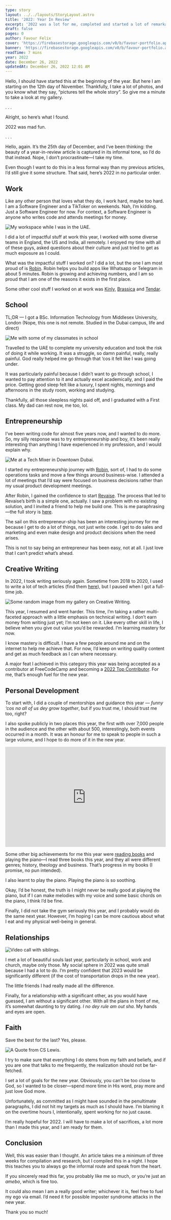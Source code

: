 ```yaml
---
type: story
layout: ../../layouts/StoryLayout.astro
title: '2022: Year In Review'
excerpt: '2022 was a lot for me, completed and started a lot of remarkable things. In this article, I share a couple of things I learnt while going through my challenges, there might be lessons for you too.'
draft: false
pages: 0
author: Favour Felix
cover: 'https://firebasestorage.googleapis.com/v0/b/favour-portfolio.appspot.com/o/stories%2F2022-1.jpeg?alt=media&token=37fbe434-8a41-4d22-857e-cc40405f5de7'
banner: 'https://firebasestorage.googleapis.com/v0/b/favour-portfolio.appspot.com/o/stories%2F2022-1.webp?alt=media&token=b614f1d9-37b4-4dee-b9fd-414dc9638f76'
readTime: 7 mins
year: 2022
date: December 26, 2022
updatedAt: December 26, 2022 12:01 AM
---
```


Hello, I should have started this at the beginning of the year. But here I am starting on the 12th day of November. Thankfully, I take a lot of photos, and you know what they say, “pictures tell the whole story”. So give me a minute to take a look at my gallery.

. . .

Alright, so here’s what I found.

2022 was mad fun.

. . .

Hello, again. It’s the 25th day of December, and I’ve been thinking: the beauty of a year-in-review article is captured in its informal tone, so I’d do that instead. Nope, I don’t procrastinate—I take my time.

Even though I want to do this in a less formal way than my previous articles, I’d still give it some structure. That said, here’s 2022 in no particular order.

## Work

Like any other person that loves what they do, I work hard, maybe too hard. I am a Software Engineer and a TikToker on weekends. Nah, I’m kidding. Just a Software Engineer for now. For context, a Software Engineer is anyone who writes code and attends meetings for money.

![My workspace while I was in the UAE.](https://firebasestorage.googleapis.com/v0/b/favour-portfolio.appspot.com/o/stories%2F2022-work.webp?alt=media&token=9fcaed0e-2ecf-4de0-945f-64f3674d08ca)

I did a lot of impactful stuff at work this year, I worked with some diverse teams in England, the US and India, all remotely. I enjoyed my time with all of these guys, asked questions about their culture and just tried to get as much exposure as I could.

What was the impactful stuff I worked on? I did a lot, but the one I am most proud of is [Robin](https://robinapp.co?ref=favourfelix.com). Robin helps you build apps like Whatsapp or Telegram in about 5 minutes. Robin is growing and achieving numbers, and I am so proud that I am one of the reasons it exists in the first place. 

Some other cool stuff I worked on at work was [Kinly](http://bekinly.com), [Brassica](http://brassicafin.com) and [Tendar](http://tendar.co).

## School

TL;DR — I got a BSc. Information Technology from Middlesex University, London (Nope, this one is not remote. Studied in the Dubai campus, life and direct)

![Me with some of my classmates in school](https://firebasestorage.googleapis.com/v0/b/favour-portfolio.appspot.com/o/stories%2F2022-school.webp?alt=media&token=bad31e67-1629-4fa1-9abc-8a191977ab5f)

Travelled to the UAE to complete my university education and took the risk of doing it while working. It was a struggle, so damn painful, really, really painful. God really helped me go through that ‘cos it felt like I was going under.

It was particularly painful because I didn’t want to go through school, I wanted to pay attention to it and actually excel academically, and I paid the price. Getting good sleep felt like a luxury, I spent nights, mornings and afternoons in the study room, working and studying.

Thankfully, all those sleepless nights paid off, and I graduated with a First class. My dad can rest now, me too, lol.

## Entrepreneurship

I’ve been writing code for almost five years now, and I wanted to do more. So, my silly response was to try entrepreneurship and boy, it’s been really interesting than anything I have experienced in my profession, and I would explain why.

![Me at a Tech Mixer in Downtown Dubai.](https://firebasestorage.googleapis.com/v0/b/favour-portfolio.appspot.com/o/stories%2F2022-entrepreneurship.webp?alt=media&token=d325cdda-d414-4566-80d9-754b1f4a0ef9)

I started my entrepreneurship journey with [Robin](https://robinapp.co), sort of, I had to do some operations tasks and move a few things around business-wise. I attended a lot of meetings that I’d say were focused on business decisions rather than my usual product development meetings.

After Robin, I gained the confidence to start [Revaise](https://revaise.com). The process that led to Revaise’s birth is a simple one, actually. I saw a problem with no existing solution, and I invited a friend to help me build one. This is me paraphrasing—the full story is [here](https://www.linkedin.com/posts/favourfelix_remotework-peerreview-productivity-activity-6998936201453821952-gARa?utm_source=share&utm_medium=member_desktop).

The sail on this entrepreneur-ship has been an interesting journey for me because I get to do a lot of things, not just write code. I get to do sales and marketing and even make design and product decisions when the need arises.

This is not to say being an entrepreneur has been easy, not at all. I just love that I can’t predict what’s ahead.

## Creative Writing

In 2022, I took writing seriously again. Sometime from 2018 to 2020, I used to write a lot of tech articles (find them [here](https://theniclex.wordpress.com/author/raphfelix/)), but I paused when I got a full-time job.

![Some random image from my gallery on Creative Writing.](https://firebasestorage.googleapis.com/v0/b/favour-portfolio.appspot.com/o/stories%2F2022-writing.webp?alt=media&token=16360508-eefd-4b01-b4c9-fb1ed3f7c0e0)

This year, I resumed and went harder. This time, I’m taking a rather multi-faceted approach with a little emphasis on technical writing. I don’t earn money from writing just yet; I’m not keen on it. Like every other skill in life, I believe when you give out value you’d be rewarded. I’m learning mastery for now.

I know mastery is difficult. I have a few people around me and on the internet to help me achieve that. For now, I’d keep on writing quality content and get as much feedback as I can where necessary.

A major feat I achieved in this category this year was being accepted as a contributor at FreeCodeCamp and becoming a [2022 Top Contributor](https://www.freecodecamp.org/news/freecodecamp-2022-top-contributors/). For me, that’s enough fuel for the new year.

## Personal Development

To start with, I did a couple of mentorships and guidance this year — *funny ‘cos na all of us dey grow together*, but if you trust me, I should trust me too, right?

I also spoke publicly in two places this year, the first with over 7,000 people in the audience and the other with about 500, interestingly, both events occurred in a month. It was an honour for me to speak to people in such a large volume, and I hope to do more of it in the new year.

<iframe width="100%" height="315" src="https://www.youtube.com/embed/CQWh7XOo9Mg" title="YouTube video player" frameborder="0" allow="accelerometer; autoplay; clipboard-write; encrypted-media; gyroscope; picture-in-picture" allowfullscreen></iframe>

Some other big achievements for me this year were [reading books](https://favourfelix.com/books/) and playing the piano—I read three books this year, and they all were different genres; history, theology and business. That’s progress in my books (I promise, no pun intended).

I also learnt to play the piano. Playing the piano is so soothing. 

Okay, I’d be honest, the truth is I might never be really good at playing the piano, but if I can make melodies with my voice and some basic chords on the piano, I think I’d be fine.

Finally, I did not take the gym seriously this year, and I probably would do the same next year. However, I’m hoping I can be more cautious about what I eat and my physical well-being in general. 

## Relationships

![Video call with siblings.](https://firebasestorage.googleapis.com/v0/b/favour-portfolio.appspot.com/o/stories%2F2022-family.webp?alt=media&token=63e8df70-a9b1-430f-973c-c2ecec72b59f)

I met a lot of beautiful souls last year, particularly in school, work and church, maybe only those. My social sphere in 2022 was quite small because I had a lot to do. I’m pretty confident that 2023 would be significantly different (if the cost of transportation drops in the new year).

The little friends I had really made all the difference. 

Finally, for a relationship with a significant other, as you would have guessed, I am without a significant other. With all the plans in front of me, it’s somewhat daunting to try dating. *I no dey rule am out sha*. My hands and eyes are open.

## Faith

Save the best for the last? Yes, please.

![A Quote from CS Lewis.](https://firebasestorage.googleapis.com/v0/b/favour-portfolio.appspot.com/o/stories%2F2022-faith.webp?alt=media&token=5635227a-dcdd-4e80-88c9-102923f0f3da)

I try to make sure that everything I do stems from my faith and beliefs, and if you are one that talks to me frequently, the realization should not be far-fetched.

I set a lot of goals for the new year. Obviously, you can’t be too close to God, so I wanted to be closer—spend more time in His word, pray more and just love God more. 

Unfortunately, as committed as I might have sounded in the penultimate paragraphs, I did not hit my targets as much as I should have. I’m blaming it on the overtime hours I, intentionally, spent working for no just cause.

I’m really hopeful for 2022. I will have to make a lot of sacrifices, a lot more than I made this year, and I am ready for them.

## Conclusion

Well, this was easier than I thought. An article takes me a minimum of three weeks for compilation and research, but I compiled this in a night. I hope this teaches you to always go the informal route and speak from the heart.

If you sincerely read this far, you probably like me so much, or you’re just an *amebo*, which is fine too.

It could also mean I am a really good writer; whichever it is, feel free to fuel my ego via email. I’d need it for possible imposter syndrome attacks in the new year.

Thank you so much!
